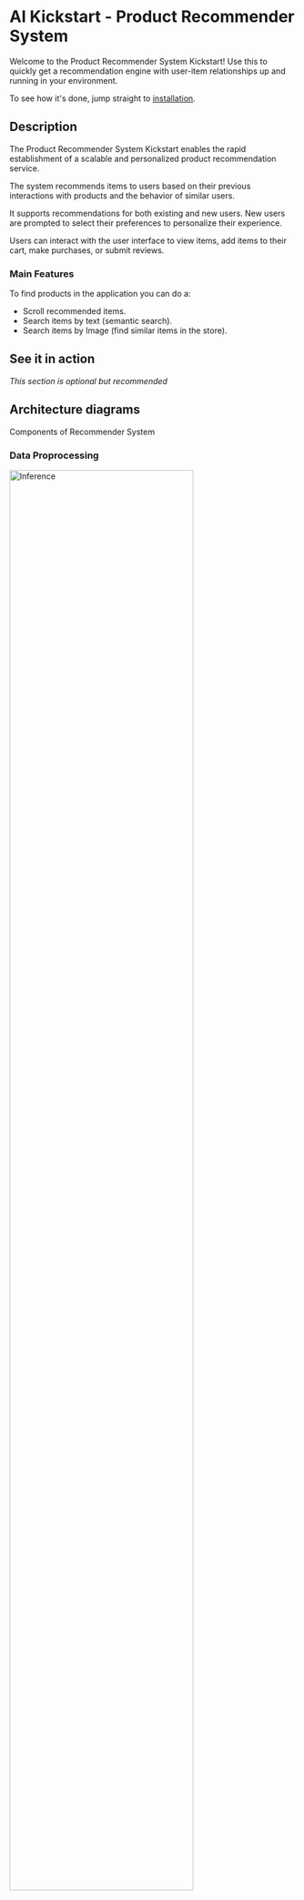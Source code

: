 # AI Kickstart - Product Recommender System

Welcome to the Product Recommender System Kickstart!
Use this to quickly get a recommendation engine with user-item relationships up and running in your environment.

To see how it's done, jump straight to [installation](#install).

## Description
The Product Recommender System Kickstart enables the rapid establishment of a scalable and personalized product recommendation service.

The system recommends items to users based on their previous interactions with products and the behavior of similar users.

It supports recommendations for both existing and new users. New users are prompted to select their preferences to personalize their experience.

Users can interact with the user interface to view items, add items to their cart, make purchases, or submit reviews.

### Main Features
To find products in the application you can do a:
* Scroll recommended items.
* Search items by text (semantic search).
* Search items by Image (find similar items in the store).


## See it in action

*This section is optional but recommended*
<!-- TODO do it at the end show UI gif of the usage -->

## Architecture diagrams
Components of Recommender System

### Data Proprocessing
<img src="figures/data_processing_pipeline.drawio.png" alt="Inference" width="80%">

### Training & Batch scoring

#### Recommendation algorithm stages:

1. **Filtering**
Removes invalid candidates based on user demographics (e.g., age, item availability in the region) and previously viewed items.

2. **Ranking**
Identifies the most relevant top-k items based on previuos intercations between users and items (trained with two-tower algorithm).

3. **Business Ordering**
Reorders candidates according to business logic and priorities.

#### Training
* Feast takes the Raw data (item table, user table, interaction table) and stores the items, users, and interactions as Feature Views.
* Using the Two-Tower architecture technique, we train the item and user encoders based on the existing user-item interactions.

<img src="figures/training_and_batch_scoring.drawio.png" alt="Training & Batch scoring" width="80%">

#### Batch scoring
* After completing the training of the Encoders, embed all items and users, then push them in the PGVector database as embedding.
* Because we use batch scoring, we calculates for each user the top k recommended items using the item embeddings
* Pushes this top k items for each user to the online store Feature Store.

### Infernece
#### Exiting user case:
* Sending a get request from the EDB vectorDB to get the embedding of the existing user.
* Perform a similarity search on the item vectorDB to get the top k similar items.

#### New user case:
* The new users will be embedded into a vector representation.
* The user vector will do a similarity search from the EDB PGVector to get the top k suggested items

<img src="figures/Inference.drawio.png" alt="Inference" width="80%">

### Search by Text & Search by Image
1. Embed the user query into embeddings.
2. Search the top-k clostest items that where generated with the same model at batch infernece time.
3. Return to user the recommended items

<img src="figures/search_by.drawio.png" alt="Inference" width="80%">


## Requirements

### Minimum hardware requirements

Depend on the scale and speed required, for small amount of users have minimus of:
* No GPU required; for larger scale and faster preformance, use GPUs.
* 4 CPU cores.
* 16 Gi of RAM.
* Storage: 8 Gi (depend on the input dataset).
## References

### Required software

* `oc` command installed
* `helm` command installed
* Red Hat OpenShift.
* Red Hat OpenShift AI version 2.2 and above.
* Red Hat Authorino Operator (stable update channel, version 1.2.1 or later)
* Red Hat OpenShift Serverless Operator
* Red Hat OpenShift Service Mesh Operator

#### Make sure you have configured
Under openshiftAI DataScienceCluster CR change modelregistry, and feastoperator to `Managed` state which by default are on `Removed`:
```
apiVersion: datasciencecluster.opendatahub.io/v1
kind: DataScienceCluster
metadata:
  name: default-dsc
...
spec:
  components:
    codeflare:
      managementState: Managed
    kserve:
      managementState: Managed
      nim:
        managementState: Managed
      rawDeploymentServiceConfig: Headless
      serving:
        ingressGateway:
          certificate:
            secretName: rhoai-letscrypt-cert
            type: Provided
        managementState: Managed
        name: knative-serving
    modelregistry:
      managementState: Managed
      registriesNamespace: rhoai-model-registries
    feastoperator:
      managementState: Managed
    trustyai:
      managementState: Managed
    kueue:
      managementState: Managed
    workbenches:
      managementState: Managed
      workbenchNamespace: rhods-notebooks
    dashboard:
      managementState: Managed
    modelmeshserving:
      managementState: Managed
    datasciencepipelines:
      managementState: Managed
```

### Required permissions

* Standard user. No elevated cluster permissions required

## Install

1. Fork and clone the repository:
   ```bash
   # Fork via GitHub UI, then:
   git clone https://github.com/<your-username>/product-recommender-system.git
   cd product-recommender-system
   ```

2. Navigate to the helm directory:
   ```bash
   cd helm/
   ```

3. Set the namespace environment variable to define on which namepsace the kickstart will be install:
   ```bash
   # Replace <namespace> with your desired namespace
   export NAMESPACE=<namespace>
   ```

4. Install using make (this should take 8~ minutes with the default data, and with custom data maybe me less or more):
   ```bash
   # This will create the namespace and deploy all components
   make install
   ```

* Or installing and defining a namespace together:
   ```bash
   # Replace <namespace> with your desired namespace and install in one command
   make install NAMESPACE=<namespace>
   ```

### Specify a Custom Dataset

By default, a dataset is automatically generated when the application is installed on the cluster.

To use a custom dataset instead, provide a URL by setting the `DATASET_URL` property during installation:

```bash
# Replace <custom_dataset_url> with the desired dataset URL
make install DATASET_URL=<custom_dataset_url>
```

## Uninstall
To uninstall the recommender system and clean up resources:

1. Navigate to the helm directory:
   ```bash
   cd helm/
   ```

2. Uninstalling with namespace specified:
   ```bash
   # Replace <namespace> with your namespace
   make uninstall NAMESPACE=<namespace>

## Code Quality

This project enforces code quality standards using pre-commit hooks that automatically run before each commit. This ensures consistent code style and catches common issues early.

**Setup (required for all contributors):**
```bash
pip install pre-commit
pre-commit install
```

Once installed, the hooks will automatically run when you commit changes. If any issues are found, they will warn you but still allow the commit to proceed. However, pushes with >5 commits will be blocked.

**What's automatically checked:**
- **Python**: Code style (flake8), formatting (black), import sorting (isort)
- **YAML**: Syntax validation and formatting
- **Helm**: Chart structure and template validation
- **General**: Trailing whitespace, missing newlines, large files
- **Frontend files**: Formatted with Prettier (React conventions)

**Run checks manually:**
```bash
pre-commit run --all-files    # Check all files
pre-commit run flake8         # Run specific tool
```

**Individual tools (if needed):**
```bash
# Python tools (install if needed)
pip install flake8 black isort
flake8 .          # Check code style and errors
black .           # Auto-format Python code
isort .           # Sort and organize imports
```

### Git Commit Best Practices

To maintain a clean and readable project history, follow these git commit guidelines:


**Types:**
- `feat`: New feature
- `fix`: Bug fix
- `docs`: Documentation changes
- `style`: Code style changes (formatting, no logic changes)
- `refactor`: Code refactoring (no new features or bug fixes)
- `test`: Adding or updating tests
- `chore`: Build process, dependencies, or tooling changes

**Examples:**
```bash
git commit -m "feat: add user authentication system"
git commit -m "fix: resolve database connection timeout issue"
git commit -m "docs: update installation instructions"
git commit -m "style: format code with black and prettier"
```

**Best Practices:**
- **Keep commits focused**: One logical change per commit
- **Write clear and short messages**: Describe shortly what what added/changed
- **Use present tense**: "Add feature" not "Added feature"

**Amending commits in PRs:**
If you need to make small changes to your last commit (e.g., fix typos, address review comments):
```bash
# Make your changes, then stage them
git add -u

# Amend the last commit without changing the message
git commit --amend --no-edit

# Force push safely (only affects your branch)
git push --force-with-lease
```

Only use `--force-with-lease` on your own feature branches, never on shared branches like `main`.

**Resolving merge conflicts:**
⚠️ **Take extra care when resolving merge conflicts** - incorrect resolution can break functionality or lose important changes.

```bash
# When you encounter a conflict during merge/rebase:
git status                    # See which files have conflicts

# Open conflicted files and look for conflict markers:
# <<<<<<< HEAD
# Your changes
# =======
# Their changes
# >>>>>>> branch-name

# After resolving conflicts in each file:
git add <resolved-file>       # Stage resolved files
git status                    # Verify all conflicts are resolved
git commit                    # Complete the merge (or git rebase --continue)
```

**Conflict resolution best practices:**
- **Understand both sides**: Read and understand what each conflicting change does
- **Test after resolving**: Run tests to ensure functionality isn't broken
- **Ask for help**: If unsure, consult the original author of conflicting code
- **Review carefully**: Double-check that you haven't accidentally deleted important code
- **Use merge tools**: Use IDE merge tools.

## Run Tests

TODO
